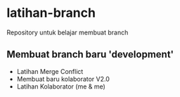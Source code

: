 # latihan-branch
Repository untuk belajar membuat branch

Membuat branch baru 'development'
--
- Latihan Merge Conflict
- Membuat baru kolaborator V2.0
- Latihan Kolaborator (me & me)
